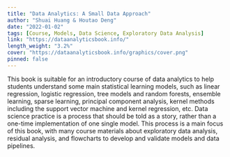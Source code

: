 ```yaml
---
title: "Data Analytics: A Small Data Approach"
author: "Shuai Huang & Houtao Deng"
date: "2022-01-02"
tags: [Course, Models, Data Science, Exploratory Data Analysis]
link: "https://dataanalyticsbook.info/"
length_weight: "3.2%"
cover: "https://dataanalyticsbook.info/graphics/cover.png"
pinned: false
---
```


This book is suitable for an introductory course of data analytics to help students understand some main statistical learning models, such as linear regression, logistic regression, tree models and random forests, ensemble learning, sparse learning, principal component analysis, kernel methods including the support vector machine and kernel regression, etc. Data science practice is a process that should be told as a story, rather than a one-time implementation of one single model. This process is a main focus of this book, with many course materials about exploratory data analysis, residual analysis, and flowcharts to develop and validate models and data pipelines.
